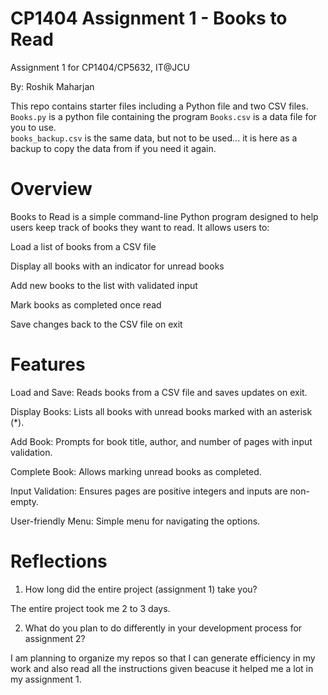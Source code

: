 # CP1404 Assignment 1 - Books to Read

Assignment 1 for CP1404/CP5632, IT@JCU

By: Roshik Maharjan

This repo contains starter files including a Python file and two CSV files.  
`Books.py` is a python file containing the program
`Books.csv` is a data file for you to use.  
`books_backup.csv` is the same data, but not to be used... it is here as a backup to copy the data from if you need it
again.

# Overview

Books to Read is a simple command-line Python program designed to help users keep track of books they want to read. It allows users to:

Load a list of books from a CSV file

Display all books with an indicator for unread books

Add new books to the list with validated input

Mark books as completed once read

Save changes back to the CSV file on exit

# Features

Load and Save: Reads books from a CSV file and saves updates on exit.

Display Books: Lists all books with unread books marked with an asterisk (*).

Add Book: Prompts for book title, author, and number of pages with input validation.

Complete Book: Allows marking unread books as completed.

Input Validation: Ensures pages are positive integers and inputs are non-empty.

User-friendly Menu: Simple menu for navigating the options.


# Reflections
1. How long did the entire project (assignment 1) take you?

The entire project took me 2 to 3 days.

2. What do you plan to do differently in your development process for assignment 2?

I am planning to organize my repos so that I can generate efficiency in my work and also read all the instructions given beacuse it helped me a lot in my assignment 1.
